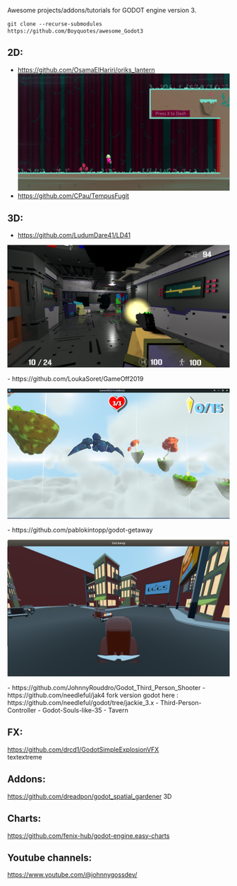 Awesome projects/addons/tutorials for GODOT engine version 3.

```
git clone --recurse-submodules https://github.com/Boyquotes/awesome_Godot3
```

## 2D:  
- https://github.com/OsamaElHariri/oriks_lantern  
![](images/oriks_lantern.png)
- https://github.com/CPau/TempusFugit

## 3D:  
- https://github.com/LudumDare41/LD41  
<p align="center">
<img width=600 src="https://raw.githubusercontent.com/Boyquotes/awesome_Godot3/main/images/LD41.png">
</p>
- https://github.com/LoukaSoret/GameOff2019  
<p align="center">
<img width=600 src="https://raw.githubusercontent.com/Boyquotes/awesome_Godot3/main/images/GameOff2019.png">
</p>
- https://github.com/pablokintopp/godot-getaway
<p align="center">
<img width=600 src="https://raw.githubusercontent.com/Boyquotes/awesome_Godot3/main/images/godot-getaway.png">
</p>
- https://github.com/JohnnyRouddro/Godot_Third_Person_Shooter  
- https://github.com/needleful/jak4 fork version godot here : https://github.com/needleful/godot/tree/jackie_3.x  
- Third-Person-Controller
- Godot-Souls-like-35  
- Tavern  

## FX:  
https://github.com/drcd1/GodotSimpleExplosionVFX  
textextreme  

## Addons:
https://github.com/dreadpon/godot_spatial_gardener 3D

## Charts:  
https://github.com/fenix-hub/godot-engine.easy-charts  

## Youtube channels:  
https://www.youtube.com/@johnnygossdev/  
